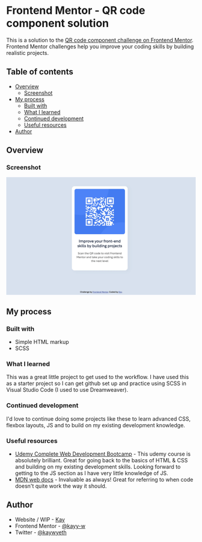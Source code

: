 # Frontend Mentor - QR code component solution

This is a solution to the [QR code component challenge on Frontend Mentor](https://www.frontendmentor.io/challenges/qr-code-component-iux_sIO_H). Frontend Mentor challenges help you improve your coding skills by building realistic projects. 

## Table of contents

- [Overview](#overview)
  - [Screenshot](#screenshot)
- [My process](#my-process)
  - [Built with](#built-with)
  - [What I learned](#what-i-learned)
  - [Continued development](#continued-development)
  - [Useful resources](#useful-resources)
- [Author](#author)

## Overview

### Screenshot

![](./assets/screenshot.webp)


## My process

### Built with

- Simple HTML markup
- SCSS

### What I learned

This was a great little project to get used to the workflow. I have used this as a starter project so I can get github set up and practice using SCSS in Visual Studio Code (I used to use Dreamweaver).

### Continued development

I'd love to continue doing some projects like these to learn advanced CSS, flexbox layouts, JS and to build on my existing development knowledge.

### Useful resources

- [Udemy Complete Web Development Bootcamp](https://www.udemy.com/course/the-complete-web-development-bootcamp/) - This udemy course is absolutely brilliant. Great for going back to the basics of HTML & CSS and building on my existing development skills. Looking forward to getting to the JS section as I have very little knowledge of JS.
- [MDN web docs](https://developer.mozilla.org/en-US/docs) - Invaluable as always! Great for referring to when code doesn't quite work the way it should.

## Author

- Website / WIP - [Kay](https://www.kaywyeth.co.uk)
- Frontend Mentor - [@kayy-w](https://www.frontendmentor.io/profile/kayy-w)
- Twitter - [@kaywyeth](https://www.twitter.com/kaywyeth)